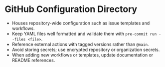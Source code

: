 # GitHub Configuration Directory

- Houses repository-wide configuration such as issue templates and workflows.
- Keep YAML files well formatted and validate them with `pre-commit run --files <file>`.
- Reference external actions with tagged versions rather than `@main`.
- Avoid storing secrets; use encrypted repository or organization secrets.
- When adding new workflows or templates, update documentation or README references.
